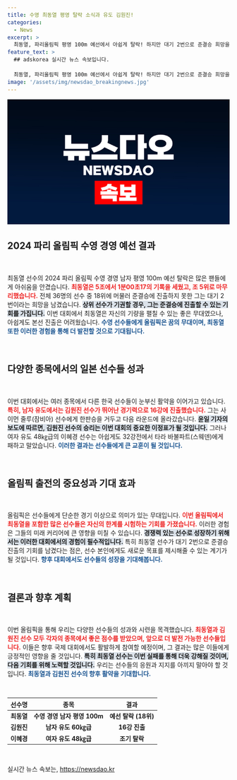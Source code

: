 ```yaml
---
title: 수영 최동열 평영 탈락 소식과 유도 김원진!
categories:
  - News
excerpt: >
  최동열, 파리올림픽 평영 100m 예선에서 아쉽게 탈락! 하지만 대기 2번으로 준결승 희망을 이어가고 있다. 유도에서는 김원진이 16강 진출에 성공했지만, 이혜경은 아쉽게 조기 탈락했다.
feature_text: >
  ## adskorea 실시간 뉴스 속보입니다.

  최동열, 파리올림픽 평영 100m 예선에서 아쉽게 탈락! 하지만 대기 2번으로 준결승 희망을 이어가고 있다. 유도에서는 김원진이 16강 진출에 성공했지만, 이혜경은 아쉽게 조기 탈락했다.
image: '/assets/img/newsdao_breakingnews.jpg'
---
```


<p><img src="/assets/img/newsdao_breakingnews.jpg" alt="adskorea 속보" /></p>

<h2 data-ke-size="size26">2024 파리 올림픽 수영 경영 예선 결과</h2>

<p data-ke-size="size16">&nbsp;</p>

<p>최동열 선수의 2024 파리 올림픽 수영 경영 남자 평영 100m 예선 탈락은 많은 팬들에게 아쉬움을 안겼습니다. <b><span style="color: #ee2323;">최동열은 5조에서 1분00초17의 기록을 세웠고, 조 5위로 마무리했습니다.</span></b> 전체 36명의 선수 중 18위에 머물러 준결승에 진출하지 못한 그는 대기 2번이라는 희망을 남겼습니다. <b><span style="background-color: #21538527;">상위 선수가 기권할 경우, 그는 준결승에 진출할 수 있는 기회를 가집니다.</span></b> 이번 대회에서 최동열은 자신의 기량을 펼칠 수 있는 좋은 무대였으나, 아쉽게도 본선 진출은 어려웠습니다. <b><span style="color: #1a5490;">수영 선수들에게 올림픽은 꿈의 무대이며, 최동열 또한 이러한 경험을 통해 더 발전할 것으로 기대됩니다.</span></b></p>

<p data-ke-size="size16">&nbsp;</p>

<h2 data-ke-size="size26">다양한 종목에서의 일본 선수들 성과</h2>

<p data-ke-size="size16">&nbsp;</p>

<p>이번 대회에서는 여러 종목에서 다른 한국 선수들이 눈부신 활약을 이어가고 있습니다. <b><span style="color: #ee2323;">특히, 남자 유도에서는 김원진 선수가 뛰어난 경기력으로 16강에 진출했습니다.</span></b> 그는 사이먼 줄루(잠비아) 선수에게 한판승을 거두고 다음 라운드에 올라갔습니다. <b><span style="background-color: #21538527;">윤일 기자의 보도에 따르면, 김원진 선수의 승리는 이번 대회의 중요한 이정표가 될 것입니다.</span></b> 그러나 여자 유도 48㎏급의 이혜경 선수는 아쉽게도 32강전에서 타라 바불파트(스웨덴)에게 패하고 말았습니다. <b><span style="color: #1a5490;">이러한 결과는 선수들에게 큰 교훈이 될 것입니다.</span></b></p>

<p data-ke-size="size16">&nbsp;</p>

<h2 data-ke-size="size26">올림픽 출전의 중요성과 기대 효과</h2>

<p data-ke-size="size16">&nbsp;</p>

<p>올림픽은 선수들에게 단순한 경기 이상으로 의미가 있는 무대입니다. <b><span style="color: #ee2323;">이번 올림픽에서 최동열을 포함한 많은 선수들은 자신의 한계를 시험하는 기회를 가졌습니다.</span></b> 이러한 경험은 그들의 미래 커리어에 큰 영향을 미칠 수 있습니다. <b><span style="background-color: #21538527;">경쟁력 있는 선수로 성장하기 위해서는 이러한 대회에서의 경험이 필수적입니다.</span></b> 특히 최동열 선수가 대기 2번으로 준결승 진출의 기회를 남겼다는 점은, 선수 본인에게도 새로운 목표를 제시해줄 수 있는 계기가 될 것입니다. <b><span style="color: #1a5490;">향후 대회에서도 선수들의 성장을 기대해봅니다.</span></b></p>

<p data-ke-size="size16">&nbsp;</p>

<h2 data-ke-size="size26">결론과 향후 계획</h2>

<p data-ke-size="size16">&nbsp;</p>

<p>이번 올림픽을 통해 우리는 다양한 선수들의 성과와 시련을 목격했습니다. <b><span style="color: #ee2323;">최동열과 김원진 선수 모두 각자의 종목에서 좋은 점수를 받았으며, 앞으로 더 발전 가능한 선수들입니다.</span></b> 이들은 향후 국제 대회에서도 활발하게 참여할 예정이며, 그 결과는 많은 이들에게 긍정적인 영향을 줄 것입니다. <b><span style="background-color: #21538527;">특히 최동열 선수는 이번 실패를 통해 더욱 강해질 것이며, 다음 기회를 위해 노력할 것입니다.</span></b> 우리는 선수들의 응원과 지지를 아끼지 말아야 할 것입니다. <b><span style="color: #1a5490;">최동열과 김원진 선수의 향후 활약을 기대합니다.</span></b></p>

<p data-ke-size="size16">&nbsp;</p>

<table style="width: 100%;">
    <thead>
        <tr>
            <th style="text-align: center;">선수명</th>
            <th style="text-align: center;">종목</th>
            <th style="text-align: center;">결과</th>
        </tr>
    </thead>
    <tbody>
        <tr>
            <td style="text-align: center; height: 17px;"><b>최동열</b></td>
            <td style="text-align: center; height: 17px;"><b>수영 경영 남자 평영 100m</b></td>
            <td style="text-align: center; height: 17px;"><b>예선 탈락 (18위)</b></td>
        </tr>
        <tr>
            <td style="text-align: center; height: 17px;"><b>김원진</b></td>
            <td style="text-align: center; height: 17px;"><b>남자 유도 60㎏급</b></td>
            <td style="text-align: center; height: 17px;"><b>16강 진출</b></td>
        </tr>
        <tr>
            <td style="text-align: center; height: 17px;"><b>이혜경</b></td>
            <td style="text-align: center; height: 17px;"><b>여자 유도 48㎏급</b></td>
            <td style="text-align: center; height: 17px;"><b>조기 탈락</b></td>
        </tr>
    </tbody>
</table>

<p data-ke-size="size16">&nbsp;</p>
실시간 뉴스 속보는, <a href="https://newsdao.kr" rel="dofollow">https://newsdao.kr</a>


